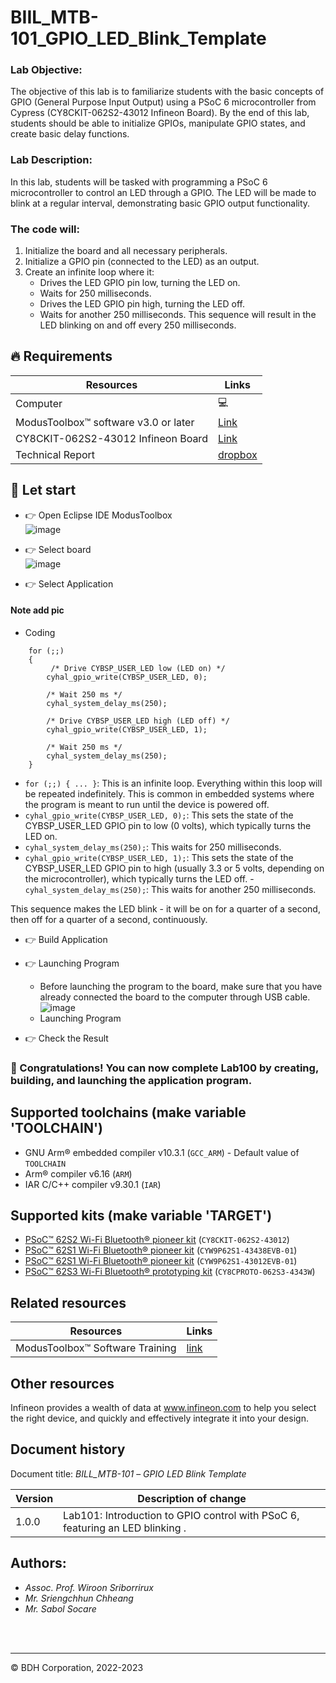 # BIIL_MTB-101_GPIO_LED_Blink_Template
### Lab Objective:
The objective of this lab is to familiarize students with the basic concepts of GPIO (General Purpose Input Output) using a PSoC 6 microcontroller from Cypress (CY8CKIT-062S2-43012 Infineon Board). By the end of this lab, students should be able to initialize GPIOs, manipulate GPIO states, and create basic delay functions.

### Lab Description:
In this lab, students will be tasked with programming a PSoC 6 microcontroller to control an LED through a GPIO. The LED will be made to blink at a regular interval, demonstrating basic GPIO output functionality.

### The code will:
1. Initialize the board and all necessary peripherals.
2. Initialize a GPIO pin (connected to the LED) as an output.
3. Create an infinite loop where it:
    - Drives the LED GPIO pin low, turning the LED on.
    - Waits for 250 milliseconds.
    - Drives the LED GPIO pin high, turning the LED off.
    - Waits for another 250 milliseconds.
This sequence will result in the LED blinking on and off every 250 milliseconds.

## 🔥 Requirements
| Resources                                  | Links                                                                                                  |
|--------------------------------------------|--------------------------------------------------------------------------------------------------------|
| Computer                                   | 💻                                                                                                    |
| ModusToolbox™ software v3.0 or later       | [Link](https://www.infineon.com/modustoolbox)                                                         |
| CY8CKIT-062S2-43012 Infineon Board         | [Link](https://github.com/Advance-Innovation-Centre-AIC/BIIL_MTB-100_Hello_World_and_LED_Blinking_Programming_Template/assets/88732241/0215501d-b774-4045-8e64-ef49e28d8404) |
| Technical Report | [dropbox](https://www.dropbox.com/scl/fi/amaxc94pte0ut2i1r5ewx/Technical-Report-Lab00.paper?rlkey=b3xm3vrerz9xgv1glb30cvy9z&dl=0)



## 🚩 Let start
- 👉  Open Eclipse IDE ModusToolbox               
![image](https://github.com/Advance-Innovation-Centre-AIC/BIIL_MTB-100_Hello_World_and_LED_Blinking_Programming_Template/assets/88732241/276b5ee3-7752-488c-baa7-3b55f6615b27)                 

- 👉  Select board    
![image](https://github.com/Advance-Innovation-Centre-AIC/BIIL_MTB-100_Hello_World_and_LED_Blinking_Programming_Template/assets/88732241/df637b74-1bee-4c0c-9bdc-4b70d7f0cee8)

- 👉  Select Application         

#### Note add pic 
  - Coding
```
    for (;;)
    {
      	 /* Drive CYBSP_USER_LED low (LED on) */
  		cyhal_gpio_write(CYBSP_USER_LED, 0);
  
  		/* Wait 250 ms */
  		cyhal_system_delay_ms(250);
  
  		/* Drive CYBSP_USER_LED high (LED off) */
  		cyhal_gpio_write(CYBSP_USER_LED, 1);
  
  		/* Wait 250 ms */
  		cyhal_system_delay_ms(250);
    }

```

  - `for (;;) { ... }`: This is an infinite loop. Everything within this loop will be repeated indefinitely. This is common in embedded systems where the program is meant to run until the device is powered off.
  - `cyhal_gpio_write(CYBSP_USER_LED, 0);`: This sets the state of the CYBSP_USER_LED GPIO pin to low (0 volts), which typically turns the LED on.
  - `cyhal_system_delay_ms(250);`: This waits for 250 milliseconds.
  - `cyhal_gpio_write(CYBSP_USER_LED, 1);`: This sets the state of the CYBSP_USER_LED GPIO pin to high (usually 3.3 or 5 volts, depending on the microcontroller), which typically turns the LED off.
  -`cyhal_system_delay_ms(250);`: This waits for another 250 milliseconds.

This sequence makes the LED blink - it will be on for a quarter of a second, then off for a quarter of a second, continuously.
- 👉  Build Application      

- 👉  Launching Program
  - Before launching the program to the board, make sure that you have already connected the board to the computer through USB cable.        
![image](https://github.com/Advance-Innovation-Centre-AIC/BIIL_MTB-100_Hello_World_and_LED_Blinking_Programming_Template/assets/88732241/7a6bb6ef-cb63-4613-98a1-42f9617ad724)
  - Launching Program    

- 👉  Check the Result

### 🎉  Congratulations! You can now complete Lab100 by creating, building, and launching the application program.


## Supported toolchains (make variable 'TOOLCHAIN')

- GNU Arm&reg; embedded compiler v10.3.1 (`GCC_ARM`) - Default value of `TOOLCHAIN`
- Arm&reg; compiler v6.16 (`ARM`)
- IAR C/C++ compiler v9.30.1 (`IAR`)

## Supported kits (make variable 'TARGET')

- [PSoC&trade; 62S2 Wi-Fi Bluetooth&reg; pioneer kit](https://www.infineon.com/CY8CKIT-062S2-43012) (`CY8CKIT-062S2-43012`)
- [PSoC&trade; 62S1 Wi-Fi Bluetooth&reg; pioneer kit](https://www.infineon.com/CYW9P62S1-43438EVB-01) (`CYW9P62S1-43438EVB-01`)
- [PSoC&trade; 62S1 Wi-Fi Bluetooth&reg; pioneer kit](https://www.infineon.com/CYW9P62S1-43012EVB-01) (`CYW9P62S1-43012EVB-01`)
- [PSoC&trade; 62S3 Wi-Fi Bluetooth&reg; prototyping kit](https://www.infineon.com/CY8CPROTO-062S3-4343W) (`CY8CPROTO-062S3-4343W`)


## Related resources
Resources  | Links
-----------|----------------------------------
ModusToolbox™ Software Training | [link](https://www.dropbox.com/sh/waj898o4o8eccx0/AAB3hBBaIQo2OvJ5-fubGJIha/training-modustoolbox-level1-getting-started-master/Manual/Ch2-Tools.pdf?dl=0)



## Other resources

Infineon provides a wealth of data at www.infineon.com to help you select the right device, and quickly and effectively integrate it into your design.


## Document history

Document title: *BILL_MTB-101* – *GPIO LED Blink Template*

 Version | Description of change
 ------- | ---------------------
 1.0.0   | Lab101: Introduction to GPIO control with PSoC 6, featuring an LED blinking .


## Authors:
- *Assoc. Prof. Wiroon Sriborrirux*
- *Mr. Sriengchhun Chheang*
- *Mr. Sabol Socare*
<br>

<br>

---------------------------------------------------------

© BDH Corporation, 2022-2023

